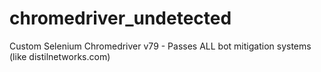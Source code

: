 # chromedriver_undetected
Custom Selenium Chromedriver v79 - Passes ALL bot mitigation systems (like distilnetworks.com)
